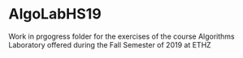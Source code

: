 # AlgoLabHS19

Work in prgogress folder for the exercises of the course Algorithms Laboratory offered during the Fall Semester of 2019 at ETHZ 
